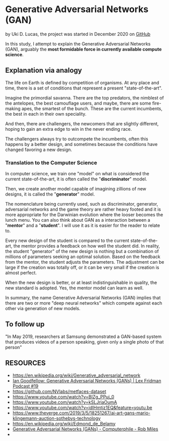 # Generative Adversarial Networks (GAN)

by Uki D. Lucas, the project was started in December 2020 on [GitHub](https://github.com/UkiDLucas/GAN)



In this study, I attempt to explain the Generative Adversarial Networks (GAN), arguably the **most formidable force in currently available compute science**.



## Explanation via analogy



The life on Earth is defined by competition of organisms. At any place and time, there is a set of conditions that represent a present "state-of-the-art". 

Imagine the primordial savanna. There are the top predators, the nimblest of the antelopes, the best camouflage users, and maybe, there are some fire-making apes, the smartest of the bunch. These are the current incumbents, the best in each in their own speciality. 

And then, there are challengers, the newcomers that are slightly different, hoping to gain an extra edge to win in the never ending race.

The challengers always try to outcompete the incumbents, often this happens by a better design, and sometimes because the conditions have changed favoring a new design.



### Translation to the Computer Science



In computer science, we train one "model" on what is considered the current state-of-the-art, it is often called the "**discriminator**" model.

Then, we create another model capable of imagining zillions of new designs, it is called the "**generator**" model.

The nomenclature being currently used, such as discriminator, generator, adversarial networks and the game theory are rather heavy footed and it is more appropriate for the Darwinian evolution where the looser becomes the lunch menu. You can also think about GAN as a interaction between  a "**mentor**" and a "**student**". I will use it as it is easier for the reader to relate to.

Every new design of the student is compared to the current state-of-the-art, the mentor provides a feedback on how well the student did. In reality, the student "generator" of the new design is nothing but a combination of millions of parameters seeking an optimal solution. Based on the feedback from the mentor, the student adjusts the parameters. The adjustment can be large if the creation was totally off, or it can be very small if the creation is almost perfect. 

When the new design is better, or at least indistinguishable in quality, the new standard is adopted. Yes, the mentor model can learn as well.

In summary, the name Generative Adversarial Networks (GAN) implies that there are two or more "deep neural networks" which compete against each other via generation of new models. 



## To follow up

"In May 2019, researchers at Samsung demonstrated a GAN-based system that produces videos of a person speaking, given only a single photo of that person"





## RESOURCES

- https://en.wikipedia.org/wiki/Generative_adversarial_network
- [Ian Goodfellow: Generative Adversarial Networks (GANs) | Lex Fridman Podcast #19](https://www.youtube.com/watch?v=Z6rxFNMGdn0&t=453s)
- https://github.com/NVlabs/metfaces-dataset
- https://www.youtube.com/watch?v=BIZg_PPuj_0
- https://www.youtube.com/watch?v=kSLJriaOumA
- https://www.youtube.com/watch?v=idIHmtjz1EQ&feature=youtu.be
- https://www.theverge.com/2019/3/5/18251267/ai-art-gans-mario-klingemann-auction-sothebys-technology
- https://en.wikipedia.org/wiki/Edmond_de_Belamy 
- [Generative Adversarial Networks (GANs) - Computerphile - Rob Miles](https://www.youtube.com/watch?v=Sw9r8CL98N0)
- 

